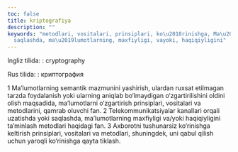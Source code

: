 ```yaml
---
toc: false
title: kriptografiya
description: ""
keywords: "metodlari, vositalari, prinsiplari, ko\u2018rinishga, Ma\u2019lumotlarning,
  saqlashda, ma\u2019lumotlarning, maxfiyligi, vayoki, haqiqiyligini"
---
```


Ingliz tilida:
:   cryptography

Rus tilida:
:   криптография

1 Ma’lumotlarning semantik mazmunini yashirish, ulardan ruxsat etilmagan tarzda foydalanish yoki ularning aniqlab bo‘lmaydigan o‘zgartirilishini oldini olish maqsadida, ma’lumotlarni o‘zgartirish prinsiplari, vositalari va metodlarini, qamrab oluvchi fan.
 2 Telekommunikatsiyalar kanallari orqali uzatishda yoki saqlashda, ma’lumotlarning maxfiyligi va/yoki haqiqiyligini ta’minlash metodlari haqidagi fan.
 3 Axborotni tushunarsiz ko‘rinishga keltirish prinsiplari, vositalari va metodlari, shuningdek, uni qabul qilish uchun yaroqli ko‘rinishga qayta tiklash.